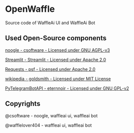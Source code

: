 # OpenWaffle

Source code of WaffleAi UI and WaffleAi Bot

## Used Open-Source components

[noogle - csoftware - Licensed under GNU AGPL-v3](https://github.com/csoftware-arigpt/noogle)

[Streamlit - Streamlit - Licensed under Apache 2.0](https://github.com/streamlit/streamlit)

[Requests - psf - Licensed under Apache 2.0](https://github.com/psf/requests)

[wikipedia - goldsmith - Licensed under MIT License](https://github.com/goldsmith/Wikipedia)

[PyTelegramBotAPI - eternnoir - Licensed under GNU GPL-v2](https://github.com/eternnoir/pyTelegramBotAPI)

## Copyrights

@csoftware - noogle, waffleai ui, waffleai bot

@wafflelover404 - waffleai ui, waffleai bot
